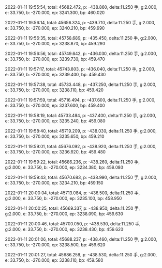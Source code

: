 2022-01-11 19:55:54, total: 45682.472, p: -438.860, delta:11.250 手, g:2.000, e: 33.750, b: -270.000, ep: 3241.300, bp: 460.020

2022-01-11 19:56:14, total: 45656.324, p: -439.710, delta:11.250 手, g:2.000, e: 33.750, b: -270.000, ep: 3240.210, bp: 459.990

2022-01-11 19:56:35, total: 45758.689, p: -435.450, delta:11.250 手, g:2.000, e: 33.750, b: -270.000, ep: 3238.870, bp: 459.290

2022-01-11 19:56:56, total: 45749.642, p: -436.030, delta:11.250 手, g:2.000, e: 33.750, b: -270.000, ep: 3239.730, bp: 459.470

2022-01-11 19:57:17, total: 45743.803, p: -436.040, delta:11.250 手, g:2.000, e: 33.750, b: -270.000, ep: 3239.400, bp: 459.430

2022-01-11 19:57:38, total: 45733.448, p: -437.250, delta:11.250 手, g:2.000, e: 33.750, b: -270.000, ep: 3238.110, bp: 459.420

2022-01-11 19:57:59, total: 45716.494, p: -437.600, delta:11.250 手, g:2.000, e: 33.750, b: -270.000, ep: 3237.600, bp: 459.400

2022-01-11 19:58:19, total: 45733.484, p: -437.400, delta:11.250 手, g:2.000, e: 33.750, b: -270.000, ep: 3235.240, bp: 459.080

2022-01-11 19:58:40, total: 45719.209, p: -438.030, delta:11.250 手, g:2.000, e: 33.750, b: -270.000, ep: 3235.650, bp: 459.210

2022-01-11 19:59:01, total: 45676.092, p: -438.920, delta:11.250 手, g:2.000, e: 33.750, b: -270.000, ep: 3236.920, bp: 459.480

2022-01-11 19:59:22, total: 45686.236, p: -438.260, delta:11.250 手, g:2.000, e: 33.750, b: -270.000, ep: 3234.380, bp: 459.080

2022-01-11 19:59:43, total: 45670.683, p: -438.990, delta:11.250 手, g:2.000, e: 33.750, b: -270.000, ep: 3234.210, bp: 459.150

2022-01-11 20:00:04, total: 45713.084, p: -436.500, delta:11.250 手, g:2.000, e: 33.750, b: -270.000, ep: 3235.100, bp: 458.950

2022-01-11 20:00:25, total: 45669.337, p: -438.950, delta:11.250 手, g:2.000, e: 33.750, b: -270.000, ep: 3238.090, bp: 459.630

2022-01-11 20:00:46, total: 45700.050, p: -438.530, delta:11.250 手, g:2.000, e: 33.750, b: -270.000, ep: 3238.430, bp: 459.620

2022-01-11 20:01:06, total: 45688.237, p: -438.460, delta:11.250 手, g:2.000, e: 33.750, b: -270.000, ep: 3238.500, bp: 459.620

2022-01-11 20:01:27, total: 45686.258, p: -438.530, delta:11.250 手, g:2.000, e: 33.750, b: -270.000, ep: 3238.110, bp: 459.580